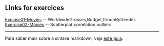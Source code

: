## Links for exercices

[Execise01-Movies](d3_intro/movies_d3.html) -- WorldwideGrosses,Budget,GroupByGender. <br>
[Exercise02-Movies](d3_scale/d3_scale/movies_scatter.html) -- Scatterplot,correlation,outliers. <br>

---

Para saber mais sobre a sintaxe markdown, veja [este guia](https://guides.github.com/features/mastering-markdown/).
